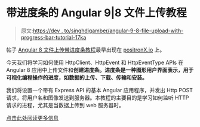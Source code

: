 # 带进度条的 Angular 9|8 文件上传教程

> 原文:[https://dev . to/singhdigamber/angular-9-8-file-upload-with-progress-bar-tutorial-17ka](https://dev.to/singhdigamber/angular-9-8-file-upload-with-progress-bar-tutorial-17ka)

帖子 [Angular 8 文件上传带进度条教程](https://www.positronx.io/angular-file-upload-with-progress-bar-tutorial/)最早出现在 [positronX.io](https://www.positronx.io) 上。

今天我们将学习如何使用 HttpClient、HttpEvent 和 HttpEventType APIs 在 Angular 8 应用中上传文件和**创建进度条。进度条是一种图形用户界面表示，用于可视化编程操作的进度，如数据的上传、下载、传输和安装。**

我们将设置一个带有 Express API 的基本 Angular 应用程序，并发出 Http POST 请求，将用户名和图像发送到服务器。本教程的主要目的是学习如何监听 HTTP 请求的进程，尤其是当数据上传到 web 服务器时。

[点击此处阅读更多信息](https://www.positronx.io/angular-file-upload-with-progress-bar-tutorial/)